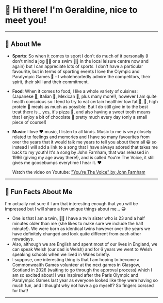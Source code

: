 # 👋 Hi there! I'm Geraldine, nice to meet you! 

---

## 🏅 About Me

- **Sports**: So when it comes to sport I don't do much of it personally (I don't mind a jog 🏃‍♀️ or a swim 🏊‍♀️ in the local leisure centre now and again) but I can appreciate lots of sports. I don't have a particular favourite, but in terms of sporting events I love the Olympic and Paralympic Games 🏅 - I wholeheartedly admire the competitors, their spirit, their skill and their commitment.

- **Food**: When it comes to food, I like a whole variety of cuisines:
 (Japanese 🍣, Italian 🍝, Mexican 🌯, plus many more!), however I am quite health conscious so I tend to try to eat certain healthier low fat 🌽, 🥕, high protein 🍄 meals as much as possible. But I do still give in to the best treat there is... yes, it's pizza 🍕, and also having a sweet tooth means that I enjoy a bit of chocolate 🍫 pretty much every day (only a small piece of course!)

- **Music**: I love ❤️ music, I listen to all kinds. Music to me is very closely related to feelings and memories and I have so many favourites from over the years that it would talk me years to tell you about them all 😀 so instead I will add a link to a song that I have always adored that takes me back to my youth!
It's a song by John Farnham, that was released in 1986 (giving my age away there!), and is called You're The Voice, it still gives me goosebumps everytime I hear it. ❤️

    Watch the video on Youtube: ["You're The Voice" by John Farnham](https://youtu.be/tbkOZTSvrHs?feature=shared)

---

## 🎉 Fun Facts About Me

I'm actually not sure if I am that interesting enough that you will be impressed but I will share a few unique things about me... 😀
- One is that I am a twin, 👯‍♀️ I have a twin sister who is 23 and a half minutes older than me (she likes to make sure we include the half minute!). We were born as identical twins however over the years we have definitely changed and look quite different from each other nowadays. 
- Also, although we are English and spent most of our lives in England, we can speak Welsh (our dad is Welsh) and for 6 years we went to Welsh speaking schools when we lived in Wales briefly.
- I suppose, one interesting thing is that I am hoping to become a Commonwealth Games volunteer at the next games in Glasgow, Scotland in 2026 (waiting to go through the approval process) which I am so excited about! I was inspired after the Paris Olympic and Paralympic Games last year as everyone looked like they were having so much fun, and I thought why not have a go myself? So fingers corssed for that!

---

